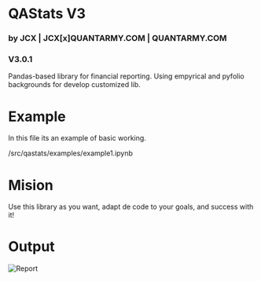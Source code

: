 # QAStats V3
### by JCX | JCX[x]QUANTARMY.COM | QUANTARMY.COM
### V3.0.1

Pandas-based library for financial reporting. Using empyrical and pyfolio backgrounds for develop customized lib.

# Example
In this file its an example of basic working.

/src/qastats/examples/example1.ipynb

# Mision
Use this library as you want, adapt de code to your goals, and success with it!

# Output

![Report](/src/noname.png "Report")
